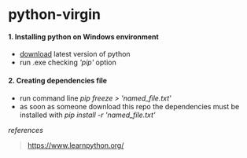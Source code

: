 # python-virgin 

#### 1. Installing python on Windows environment
+ [download](https://www.python.org/downloads/ "Python.org") latest version of python
+ run .exe checking *'pip'* option

#### 2. Creating dependencies file

+ run command line *pip freeze > 'named_file.txt'*
+ as soon as someone download this repo the dependencies must be installed with *pip install -r 'named_file.txt'*



*references*
>https://www.learnpython.org/
